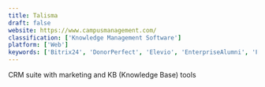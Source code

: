 ```yaml
---
title: Talisma
draft: false 
website: https://www.campusmanagement.com/
classification: ['Knowledge Management Software']
platform: ['Web']
keywords: ['Bitrix24', 'DonorPerfect', 'Elevio', 'EnterpriseAlumni', 'Freshdesk', 'Google for Education', 'Grammarly', 'KronoDesk', 'LiveAgent', 'Naviance', 'NetCommunity', 'Panorama', 'Pipedrive', 'SABIO', 'Supportbench', 'The Raisers Edge', 'Thought Industries', 'Treehouse', 'Twine', 'Yonyx', 'Zoho Desk']
---
```

CRM suite with marketing and KB (Knowledge Base) tools